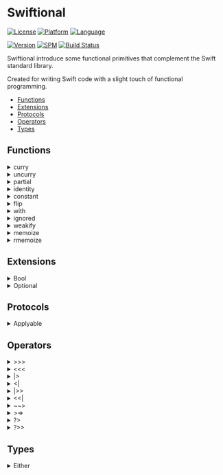 # Swiftional


[![License](https://img.shields.io/cocoapods/l/Swiftional.svg?style=flat)](https://cocoapods.org/pods/Swiftional)
[![Platform](https://img.shields.io/cocoapods/p/Swiftional.svg?style=flat)](https://cocoapods.org/pods/Swiftional)
[![Language](https://img.shields.io/badge/language-Swift-orangered.svg?style=flat)](https://cocoapods.org/pods/Swiftional)


[![Version](https://img.shields.io/cocoapods/v/Swiftional.svg?style=flat)](https://cocoapods.org/pods/Swiftional)
[![SPM](https://img.shields.io/badge/SPM-compatible-limegreen.svg?style=flat)](https://github.com/apple/swift-package-manager)
 [![Build Status](https://app.bitrise.io/app/abc4523d-1460-4884-ba91-4be351c86da8/status.svg?token=7ZTH_XZjvdxrFx2tyrhOVA&branch=master)](https://app.bitrise.io/app/abc4523d-1460-4884-ba91-4be351c86da8)


Swiftional introduce some functional primitives that complement the Swift standard library.

Created for writing Swift code with a slight touch of functional programming.


* [Functions](#functions)
* [Extensions](#extensions)
* [Protocols](#protocols)
* [Operators](#operators)
* [Types](#types)


## Functions


<details><summary> curry</summary>

  
Converts an uncurried function to a curried function.


Example: 


```
(A, B) -> R
becomes
(A) -> (B) -> R
```


</details>


<details><summary> uncurry</summary>

  
Converts a curried function into an uncurried function.


Example: 


```
(A) -> (B) -> R
becomes
(A, B) -> R
```


</details>


<details><summary> partial</summary>

  
Partial application. Applies an argument to a function.


Example: 


```
(A, B) -> R
with applied first argument becomes
(B) -> R
```


</details>


<details><summary> identity</summary>

  
Identity combinator function.
Returns the input without changing it.


</details>


<details><summary> constant</summary>

  
The constant combinator function.
Ignores the function arguments and always returns the provided value.


</details>


<details><summary> flip</summary>

  
Flips the arguments of a function.


Example: 


```
(A, B) -> R
becomes
(B, A) -> R
```


</details>


<details><summary> with</summary>

  
Calls the specified closure with the given attribute as its receiver and returns its result.


</details>


<details><summary> ignored</summary>

  
Ignores the function return and always returns `Void`.
</details>


<details><summary> weakify</summary>

  
Weakifying function.


Example:
```
// Instead of this:
someObject.onActionClosure = otherObject.someFunc // `otherObject` captured by strong reference
// Use operator:
someObject.onActionClosure = weakify(otherObject) { $0.someFunc() } // `otherObject` is weakified, not captured by strong reference
```


</details>


<details><summary> memoize</summary>

  
Memoization function. Memoize wrapper intercepts calls you send to the function and attempts to reply with results from its internal cache. If it fails to find a cached result, it calls the work function and records the result of the computation in memory. Subsequent calls to the function with the same arguments can then be satisfied by fetching the result from memory, avoiding redundant computations. Memoization is one of the oldest and simplest tricks in computer science, trading memory for CPU cycles.


Example:
```
let memoizedSomeFunc = memoize(f: someFunc(_:))
print(memoizedSomeFunc(2))
print(memoizedSomeFunc(3))
print(memoizedSomeFunc(2)) // result fetched from memory
```


</details>


<details><summary> rmemoize</summary>

  
Standard memoization is not very good at memoizing recursive functions. Here is recursive memoization function. It represented as a primitive recursive function, where the memoization done at each step of the recursion.


Example:
```
let memoizedFibonacci = rmemoize { fibonacci, n in n < 2 ? 1 : fibonacci(n - 1) + fibonacci(n - 2) }
print(memoizedFibonacci(42))
```


</details>


## Extensions


<details><summary> Bool</summary>

  
  * `fold`
Case analysis for the `Bool` type. Applies the provided closures based on the value.


  * `foldRun`
Runs the provided closures based on the content of this value.


  * `foldEither`
Case analysis for the `Bool` type. Applies the provided closures based on the value and return `Either`.
</details>
<details><summary> Optional</summary>

  
  * `fold`
Case analysis for the `Optional` type. Applies the provided closures based on the content of this `Optional` value.
</details>


## Protocols


<details><summary> Applyable</summary>

  
  * `apply`
Calls the specified closure with Self value as its receiver and returns Self value.


  * `applied`
Calls the specified closure with Self value as its receiver and returns a copy of Self value.
</details>


## Operators


<details><summary> >>></summary>

  
Composes functions and returns a function that is the result of applying `g` to the output of `f`.


</details>


<details><summary> <<< </summary>

  
  Composes functions and returns a function that is the result of applying `g` to the output of `f`.


</details>


<details><summary> |></summary>

  
Pipe forward. Applies an argument to a function.


Example. This:
```
let result = h(parameter: g(parameter: f(parameter: a)))
```
Can also be written as:
```
let result = a |> f |> g |> h
```


</details>


<details><summary> <|</summary>

  
Pipe backward. Applies an argument to a function.


Example. This:
```
let result = h(parameter: g(parameter: f(parameter: a)))
```
Can also be written as:
```
let result = h <| g <| f <| a
```


</details>


<details><summary> |>></summary>

  
Applies a function to an argument and returns a callable function.


Example. This:
```
let result = { a in f(parameter: a) }
```
Can also be written as:
```
let result = a |>> f
```


</details>


<details><summary> <<|</summary>

  
Applies a function to an argument and returns a callable function.


Example. This:
```
let result = { a in f(parameter: a) }
```
Can also be written as:
```
let result = f <<| a
```


</details>


<details><summary> ~~></summary>

  
Asynchronous function composition

  
</details>


<details><summary> >=></summary>

  
Effectful function composition

  
</details>


<details><summary> ?></summary>

  
Weakifying function.


Example:
```
// Instead of this:
someObject.onActionClosure = otherObject.someFunc // `otherObject` captured by strong reference
// Use operator:
someObject.onActionClosure = otherObject ?> { $0.someFunc() } // `otherObject` is weakified, not captured by strong reference
```


</details>


<details><summary> ?>></summary>

  
Weakifying function.


Example:
```
// Instead of this:
someObject.onActionClosure = otherObject.someFunc // `otherObject` captured by strong reference
// Use operator:
someObject.onActionClosure = otherObject ?>> { $0.someFunc } // `otherObject` is weakified, not captured by strong reference
```


</details>


## Types


<details><summary> Either</summary>

  
The type `Either` represents a value of one of these types, but not both: `.left(Left)` or `.right(Right)`.

The `Either` type is shifted to the right by convention.
That is, the `.left` constructor is usually used to hold errors or secondary data,
while `.right` is used to store a "correct", primary value - one that can be worked on further.

Wordplay: "Right" also means "Correct".


</details>
